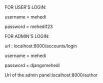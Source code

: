 FOR USER'S LOGIN: 

  username = mehedi    
  
  password = mehedi123


FOR ADMIN'S LOGIN:

url : localhost:8000/accounts/login

  username = mehedi
  
password = djangomehedi

Url of the admin panel:localhost:8000/author
